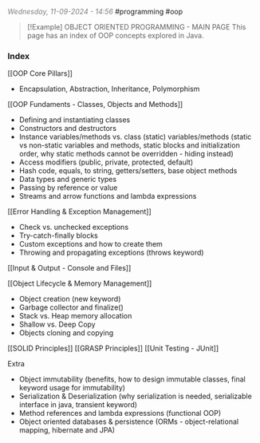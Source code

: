 <font color="#7f7f7f"><em>Wednesday, 11-09-2024 - 14:56</em></font>
#programming #oop 

> [!Example] OBJECT ORIENTED PROGRAMMING - MAIN PAGE
> This page has an index of OOP concepts explored in Java.

### Index 
[[OOP Core Pillars]]
- Encapsulation, Abstraction, Inheritance, Polymorphism

[[OOP Fundaments - Classes, Objects and Methods]]
- Defining and instantiating classes
- Constructors and destructors
- Instance variables/methods vs. class (static) variables/methods (static vs non-static variables and methods, static blocks and initialization order, why static methods cannot be overridden - hiding instead)
- Access modifiers (public, private, protected, default)
- Hash code, equals, to string, getters/setters, base object methods
- Data types and generic types
- Passing by reference or value
- Streams and arrow functions and lambda expressions

[[Error Handling & Exception Management]]
- Check vs. unchecked exceptions
- Try-catch-finally blocks
- Custom exceptions and how to create them
- Throwing and propagating exceptions (throws keyword)

[[Input & Output - Console and Files]]

[[Object Lifecycle & Memory Management]]
- Object creation (new keyword)
- Garbage collector and finalize()
- Stack vs. Heap memory allocation
- Shallow vs. Deep Copy
- Objects cloning and copying

[[SOLID Principles]]
[[GRASP Principles]]
[[Unit Testing - JUnit]]


Extra
- Object immutability (benefits, how to design immutable classes, final keyword usage for immutability) 
- Serialization & Deserialization (why serialization is needed, serializable interface in java, transient keyword)
- Method references and lambda expressions (functional OOP)
- Object oriented databases & persistence (ORMs - object-relational mapping, hibernate and JPA)  




